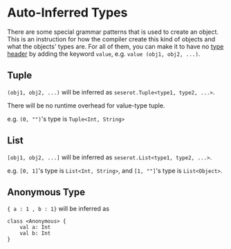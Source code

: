 # Auto-Inferred Types

There are some special grammar patterns that is used to create an object.
This is an instruction for how the compiler create this kind of objects and what the objects' types are.
For all of them, you can make it to have no [type header](reflection.md#value-keyword) by adding the keyword `value`,
e.g. `value (obj1, obj2, ...)`.

## Tuple

`(obj1, obj2, ...)` will be inferred as `seserot.Tuple<type1, type2, ...>`.

There will be no runtime overhead for value-type tuple.

e.g. `(0, "")`'s type is `Tuple<Int, String>`

## List

`[obj1, obj2, ...]` will be inferred as `seserot.List<type1, type2, ...>`.

e.g. `[0, 1]`'s type is `List<Int, String>`, and `[1, ""]`'s type is `List<Object>`.

## Anonymous Type

`{ a : 1 , b : 1}` will be inferred as

```
class <Anonymous> {
    val a: Int
    val b: Int
}
```


